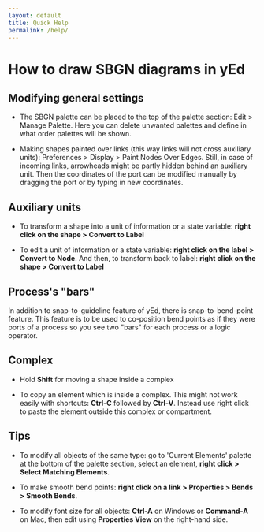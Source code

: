 ```yaml
---
layout: default
title: Quick Help
permalink: /help/
---
```


# How to draw SBGN diagrams in yEd

## Modifying general settings

* The SBGN palette can be placed to the top of the palette section: Edit > Manage Palette. Here you can delete unwanted palettes and define in what order palettes will be shown.  

* Making shapes painted over links (this way links will not cross auxiliary units): Preferences > Display > Paint Nodes Over Edges. Still, in case of incoming links, arrowheads might be partly hidden behind an auxiliary unit. Then the coordinates of the port can be modified manually by dragging the port or by typing in new coordinates.

## Auxiliary units

* To transform a shape into a unit of information or a state variable: **right click on the shape > Convert to Label**

* To edit a unit of information or a state variable: **right click on the label > Convert to Node**. And then, to transform back to label: **right click on the shape > Convert to Label**

## Process's "bars"

In addition to snap-to-guideline feature of yEd, there is snap-to-bend-point feature. This feature is to be used to co-position bend points as if they were ports of a process so you see two "bars" for each process or a logic operator.

## Complex

* Hold **Shift** for moving a shape inside a complex

* To copy an element which is inside a complex. This might not work easily with shortcuts: **Ctrl-C** followed by **Ctrl-V**. Instead use right click to paste the element outside this complex or compartment.

## Tips

* To modify all objects of the same type: go to 'Current Elements' palette at the bottom of the palette section, select an element, **right click > Select Matching Elements**.

* To make smooth bend points: **right click on a link > Properties > Bends > Smooth Bends**.

* To modify font size for all objects: **Ctrl-A** on Windows or **Command-A** on Mac, then edit using **Properties View** on the right-hand side.


